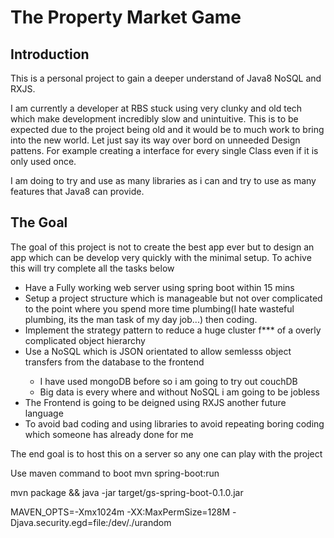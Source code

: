 <h1>The Property Market Game</h1>
<h2> Introduction</h2>
<p>This is a personal project to gain a deeper understand of Java8 NoSQL and RXJS.</p>

<p>I am currently a developer at RBS stuck using very clunky and old tech which make development incredibly slow and unintuitive. This is to be expected due to the
project being old and it would be to much work to bring into the new world. Let just say its way over bord on unneeded Design pattens. For example creating a interface for every
single Class even if it is only used once.</p>

<p>I am doing to try and use as many libraries as i can and try to use as many features that Java8 can provide.</p>

<h2>The Goal</h2>

<p>The goal of this project is not to create the best app ever but to design an app which can be develop very quickly with the minimal setup. To achive this will
try complete all the tasks below</p>
<ul>
    <li>Have a Fully working web server using spring boot within 15 mins</li>
    <li>Setup a project structure which is manageable but not over complicated to the point where you spend more time plumbing(I hate wasteful plumbing, its the man task of my day job...) then coding.</li>
    <li>Implement the strategy pattern to reduce a huge cluster f*** of a overly complicated object hierarchy</li>
    <li>Use a NoSQL which is JSON orientated to allow semlesss object transfers from the database to the frontend </li>
    <ul>
        <li>I have used mongoDB before so i am going to try out couchDB</li>
        <li>Big data is every where and without NoSQL i am going to be jobless</li>
    </ul>
    <li>The Frontend is going to be deigned using RXJS another future language</li>
    <li>To avoid bad coding and using libraries to avoid repeating boring coding which someone has already done for me</li>
</ul>
<p>The end goal is to host this on a server so any one can play with the project</p>

<p>Use maven command to boot mvn spring-boot:run</p>
<p>mvn package && java -jar target/gs-spring-boot-0.1.0.jar</p>

<p>MAVEN_OPTS=-Xmx1024m -XX:MaxPermSize=128M -Djava.security.egd=file:/dev/./urandom</p>